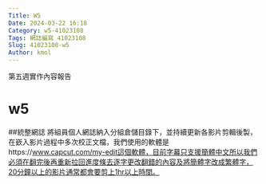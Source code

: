 ```yaml
---
Title: W5
Date: 2024-03-22 16:18
Category: w5-41023108
Tags: 網誌編寫 41023108
Slug: 41023108-w5
Author: kmol
---
```


第五週實作內容報告

<!-- PELICAN_END_SUMMARY -->

# w5
##統整網誌
將組員個人網誌納入分組倉儲目錄下，並持續更新各影片剪輯後製，在嶔入影片過程中多次校正文檔，我們使用的軟體是https://www.capcut.com/my-edit這個軟體，目前字幕只支援簡體中文所以我們必須在翻完後再重新拉回進度條去逐字更改翻錯的內容及將簡體字改成繁體字，20分鐘以上的影片通常都會要剪上1hr以上時間。
